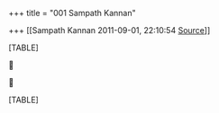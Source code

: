 +++
title = "001 Sampath Kannan"

+++
[[Sampath Kannan	2011-09-01, 22:10:54 [Source](https://groups.google.com/g/bvparishat/c/sOCPpPCvCnc)]]



[TABLE]





[TABLE]

